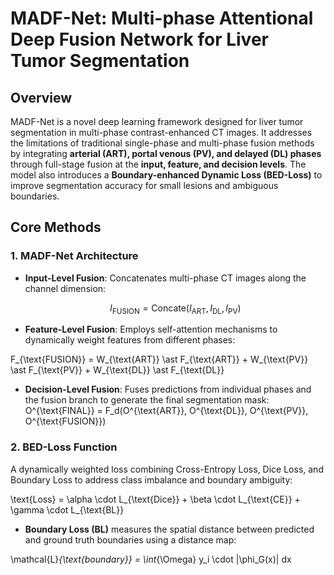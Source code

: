 # MADF-Net: Multi-phase Attentional Deep Fusion Network for Liver Tumor Segmentation

## Overview
MADF-Net is a novel deep learning framework designed for liver tumor segmentation in multi-phase contrast-enhanced CT images. It addresses the limitations of traditional single-phase and multi-phase fusion methods by integrating **arterial (ART), portal venous (PV), and delayed (DL) phases** through full-stage fusion at the **input, feature, and decision levels**. The model also introduces a **Boundary-enhanced Dynamic Loss (BED-Loss)** to improve segmentation accuracy for small lesions and ambiguous boundaries.

## Core Methods
### 1. MADF-Net Architecture
- **Input-Level Fusion**: Concatenates multi-phase CT images along the channel dimension:  
  ```math
  I_{\text{FUSION}} = \text{Concate}(I_{\text{ART}}, I_{\text{DL}}, I_{\text{PV}})
- **Feature-Level Fusion**: Employs self-attention mechanisms to dynamically weight features from different phases:

F_{\text{FUSION}} = W_{\text{ART}} \ast F_{\text{ART}} + W_{\text{PV}} \ast F_{\text{PV}} + W_{\text{DL}} \ast F_{\text{DL}}
  
- **Decision-Level Fusion**: Fuses predictions from individual phases and the fusion branch to generate the final segmentation mask:
O^{\text{FINAL}} = F_d(O^{\text{ART}}, O^{\text{DL}}, O^{\text{PV}}, O^{\text{FUSION}})

### 2. BED-Loss Function
A dynamically weighted loss combining Cross-Entropy Loss, Dice Loss, and Boundary Loss to address class imbalance and boundary ambiguity:

\text{Loss} = \alpha \cdot L_{\text{Dice}} + \beta \cdot L_{\text{CE}} + \gamma \cdot L_{\text{BL}}

- **Boundary Loss (BL)** measures the spatial distance between predicted and ground truth boundaries using a distance map:

\mathcal{L}_{\text{boundary}} = \int_{\Omega} y_i \cdot |\phi_G(x)| dx

























